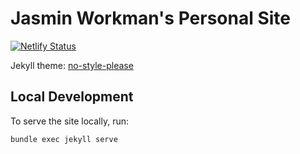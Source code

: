 # Jasmin Workman's Personal Site

[![Netlify Status](https://api.netlify.com/api/v1/badges/ab12f2ba-75a9-4931-8a3b-31eb49faeee4/deploy-status)](https://app.netlify.com/sites/tender-banach-78f205/deploys)

Jekyll theme: [no-style-please](https://github.com/riggraz/no-style-please)

## Local Development

To serve the site locally, run:
```
bundle exec jekyll serve
```
